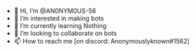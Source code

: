 - 👋 Hi, I’m @AN0NYM0US-56
- 👀 I’m interested in making bots
- 🌱 I’m currently learning Nothing
- 💞️ I’m looking to collaborate on bots
- 📫 How to reach me [on discord: Anonymouslyknown#1562]

<!---
AN0NYM0US-56/AN0NYM0US-56 is a ✨ special ✨ repository because its `README.md` (this file) appears on your GitHub profile.
You can click the Preview link to take a look at your changes.
--->
